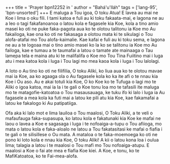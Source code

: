 +++
title = 'Prayer bpn12252 in '
author = "Bahá'u'lláh"
tags = ['lang-95', 'bpn-unsorted']
+++
E maluga a Tou igoa, O toku Atua! E lavea au mai ne Koe i lima o oku fili.  I tami katoa e fuli au ki toku fakaata-mai, e lagona ne au a leo o tagi fakafanoanoa o latou kola e fagasele kia Koe, kola a tino amio masei ko oti ne puke faka-pagota aua ko te olotou talitonu ia Koe mo Au fakailoga, kae ona ko oti ne fakasaga a olotou mata ki te sikulagi o Tou alofa-atafai mo Tou alofa-kaimalie.  Kae kafai e fuli au ki toku sema, e lagona ne au a te logoaa mai o tino amio masei ko la ko se talitonu ia Koe mo Au failoga, kae e tumau a te taumafai a latou o tamate ate mainaaga o Tau lamepa tela e maina atu ki te malifalifa o Koe mo Tou Tina Fuiitino mai i 
luga atu i mea katoa kola i luga i Tou lagi mo mea kaoa kola i luga i Tou lalolagi.  
  
A loto o Au tino ko oti ne filifilia, O toku Aliki, ko liua aua ko te olotou mavae mai ia Koe, aa ko agaaga ola o Au fagasele kola ko ka ite afi o te nnau kia Koe i Ou aso.  Au e akai totuli kia Koe, O ko Koe ko te Tufuga o lagi mo te Aliki o igoa katoa, mai ia Ia i te gali o Koe tonu loa mo te tafasili ite maluga mo te matagofie-katoatoa o Tou masausauaga, ke tuku ifo ki lalo i luga ia Au fagasele a mea kola ka futi mai a latou ke pili atu kia Koe, kae fakamafai a latou ke fakalogo ki Au patipatiiga.   
  
Ofa aka ki lalo mot e lima lauiloa o Tou maalosi, O Toku Aliki, a te veli o mafaufauga faka-supasupa, ko latou kola e fakatunaki kia Koe ke mafai ne laou o lavea a Koe e sagasaga i luga i te nofoaiga-a-tupu o Tou afiioga, mo mata o latou kola e faka-aloalo ne latou a Tou fakatasitasi ke mafai o fiafia i te gali o te silisillese o Ou mata.  A mataloa o te faka-moemoega ko oti ne pono ki loto kola e nnau kia Koe, O toku Aliki!  A kii o latou kona loa i oulua lima; talagia a latou i te maalosi o Tou mafi mo Tou nofoaiga-atupu.  E maalosi a Koe o fai ate mea e fiafia Koe kiei.  A Koe, e tonu, ko te MafiKatoatoa, ko te Fai-mea-alofa.
